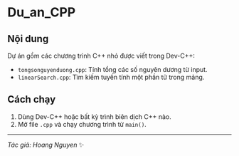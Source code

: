 # Du_an_CPP

## Nội dung

Dự án gồm các chương trình C++ nhỏ được viết trong Dev-C++:

- `tongsonguyenduong.cpp`: Tính tổng các số nguyên dương từ input.
- `linearSearch.cpp`: Tìm kiếm tuyến tính một phần tử trong mảng.

## Cách chạy

1. Dùng Dev-C++ hoặc bất kỳ trình biên dịch C++ nào.
2. Mở file `.cpp` và chạy chương trình từ `main()`.

---

_Tác giả: Hoang Nguyen_ ✨

